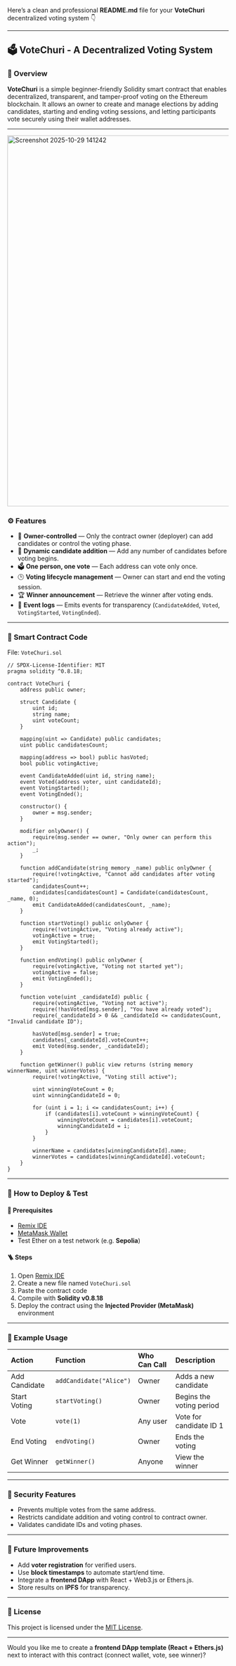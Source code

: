 Here’s a clean and professional **README.md** file for your **VoteChuri** decentralized voting system 👇

---

## 🗳️ VoteChuri - A Decentralized Voting System

### 📜 Overview

**VoteChuri** is a simple beginner-friendly Solidity smart contract that enables decentralized, transparent, and tamper-proof voting on the Ethereum blockchain.
It allows an owner to create and manage elections by adding candidates, starting and ending voting sessions, and letting participants vote securely using their wallet addresses.

---
<img width="1562" height="845" alt="Screenshot 2025-10-29 141242" src="https://github.com/user-attachments/assets/317bbf11-739f-491d-8fe1-0b07e0fca799" />


### ⚙️ Features

* 👑 **Owner-controlled** — Only the contract owner (deployer) can add candidates or control the voting phase.
* 🧩 **Dynamic candidate addition** — Add any number of candidates before voting begins.
* 🗳️ **One person, one vote** — Each address can vote only once.
* 🕒 **Voting lifecycle management** — Owner can start and end the voting session.
* 🏆 **Winner announcement** — Retrieve the winner after voting ends.
* 📢 **Event logs** — Emits events for transparency (`CandidateAdded`, `Voted`, `VotingStarted`, `VotingEnded`).

---

### 🧱 Smart Contract Code

File: `VoteChuri.sol`

```solidity
// SPDX-License-Identifier: MIT
pragma solidity ^0.8.18;

contract VoteChuri {
    address public owner;

    struct Candidate {
        uint id;
        string name;
        uint voteCount;
    }

    mapping(uint => Candidate) public candidates;
    uint public candidatesCount;

    mapping(address => bool) public hasVoted;
    bool public votingActive;

    event CandidateAdded(uint id, string name);
    event Voted(address voter, uint candidateId);
    event VotingStarted();
    event VotingEnded();

    constructor() {
        owner = msg.sender;
    }

    modifier onlyOwner() {
        require(msg.sender == owner, "Only owner can perform this action");
        _;
    }

    function addCandidate(string memory _name) public onlyOwner {
        require(!votingActive, "Cannot add candidates after voting started");
        candidatesCount++;
        candidates[candidatesCount] = Candidate(candidatesCount, _name, 0);
        emit CandidateAdded(candidatesCount, _name);
    }

    function startVoting() public onlyOwner {
        require(!votingActive, "Voting already active");
        votingActive = true;
        emit VotingStarted();
    }

    function endVoting() public onlyOwner {
        require(votingActive, "Voting not started yet");
        votingActive = false;
        emit VotingEnded();
    }

    function vote(uint _candidateId) public {
        require(votingActive, "Voting not active");
        require(!hasVoted[msg.sender], "You have already voted");
        require(_candidateId > 0 && _candidateId <= candidatesCount, "Invalid candidate ID");

        hasVoted[msg.sender] = true;
        candidates[_candidateId].voteCount++;
        emit Voted(msg.sender, _candidateId);
    }

    function getWinner() public view returns (string memory winnerName, uint winnerVotes) {
        require(!votingActive, "Voting still active");

        uint winningVoteCount = 0;
        uint winningCandidateId = 0;

        for (uint i = 1; i <= candidatesCount; i++) {
            if (candidates[i].voteCount > winningVoteCount) {
                winningVoteCount = candidates[i].voteCount;
                winningCandidateId = i;
            }
        }

        winnerName = candidates[winningCandidateId].name;
        winnerVotes = candidates[winningCandidateId].voteCount;
    }
}
```

---

### 🚀 How to Deploy & Test

#### 🧠 Prerequisites

* [Remix IDE](https://remix.ethereum.org/)
* [MetaMask Wallet](https://metamask.io/)
* Test Ether on a test network (e.g. **Sepolia**)

#### 🪜 Steps

1. Open [Remix IDE](https://remix.ethereum.org)
2. Create a new file named `VoteChuri.sol`
3. Paste the contract code
4. Compile with **Solidity v0.8.18**
5. Deploy the contract using the **Injected Provider (MetaMask)** environment

---

### 🧩 Example Usage

| Action        | Function                | Who Can Call | Description              |
| :------------ | :---------------------- | :----------- | :----------------------- |
| Add Candidate | `addCandidate("Alice")` | Owner        | Adds a new candidate     |
| Start Voting  | `startVoting()`         | Owner        | Begins the voting period |
| Vote          | `vote(1)`               | Any user     | Vote for candidate ID 1  |
| End Voting    | `endVoting()`           | Owner        | Ends the voting          |
| Get Winner    | `getWinner()`           | Anyone       | View the winner          |

---

### 🔐 Security Features

* Prevents multiple votes from the same address.
* Restricts candidate addition and voting control to contract owner.
* Validates candidate IDs and voting phases.

---

### 🧠 Future Improvements

* Add **voter registration** for verified users.
* Use **block timestamps** to automate start/end time.
* Integrate a **frontend DApp** with React + Web3.js or Ethers.js.
* Store results on **IPFS** for transparency.

---

### 🪪 License

This project is licensed under the [MIT License](https://opensource.org/licenses/MIT).

---

Would you like me to create a **frontend DApp template (React + Ethers.js)** next to interact with this contract (connect wallet, vote, see winner)?
